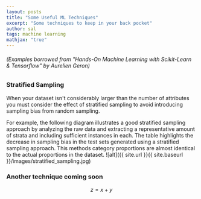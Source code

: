 ```yaml
---
layout: posts
title: "Some Useful ML Techniques"
excerpt: "Some techniques to keep in your back pocket"
author: sal
tags: machine learning
mathjax: "true"
---
```


###### (Examples borrowed from "Hands-On Machine Learning with Scikit-Learn & Tensorflow" by Aurelien Geron)



### Stratified Sampling

When your dataset isn't considerably larger than the number of attributes you must consider the effect of stratified sampling to
avoid introducing sampling bias from random sampling.

For example, the following diagram illustrates a good stratified sampling approach by analyzing the raw data and extracting a representative amount of strata and including sufficient instances in each. The table highlights the decrease in sampling bias in the test sets generated using a stratified sampling approach. This methods category proportions are almost identical to the actual proportions in the dataset.
![alt]({{ site.url }}{{ site.baseurl }}/images/stratified_sampling.jpg)



### Another technique coming soon
$$z=x+y$$
